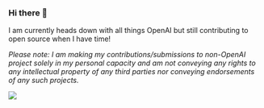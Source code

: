 ### Hi there 👋

<!--
**logankilpatrick/logankilpatrick** is a ✨ _special_ ✨ repository because its `README.md` (this file) appears on your GitHub profile.
-->

I am currently heads down with all things OpenAI but still contributing to open source when I have time! 

*Please note: I am making my contributions/submissions to non-OpenAI project solely in my personal capacity and am not conveying any rights to any intellectual property of any third parties nor conveying endorsements of any such projects.*

![](https://komarev.com/ghpvc/?username=logankilpatrick&color=blueviolet)
